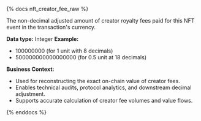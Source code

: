 {% docs nft_creator_fee_raw %}

The non-decimal adjusted amount of creator royalty fees paid for this NFT event in the transaction's currency.

**Data type:** Integer
**Example:**
- 100000000 (for 1 unit with 8 decimals)
- 500000000000000000 (for 0.5 unit at 18 decimals)

**Business Context:**
- Used for reconstructing the exact on-chain value of creator fees.
- Enables technical audits, protocol analytics, and downstream decimal adjustment.
- Supports accurate calculation of creator fee volumes and value flows.

{% enddocs %}